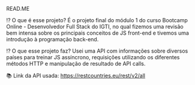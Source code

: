 READ.ME


⁉️ O que é esse projeto?
    É o projeto final do módulo 1 do curso Bootcamp Online - Desenvolvedor Full Stack do IGTI, no qual fizemos uma revisão bem intensa sobre os principais conceitos de JS front-end e tivemos uma introdução à programação back-end.

⁉️ O que esse projeto faz?
    Usei uma API com informações sobre diversos países para treinar JS assíncrono, requisições utilizando os diferentes métodos HTTP e manipulação de resultado de API calls.


📚 Link da API usada:
https://restcountries.eu/rest/v2/all
